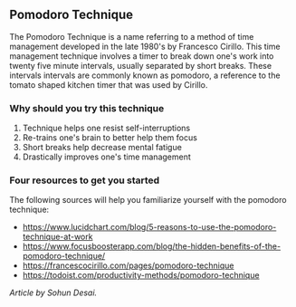 ﻿## Pomodoro Technique 

The Pomodoro Technique is a name referring to a method of time management developed in the late 1980's by Francesco Cirillo. This time management technique involves a timer to break down one's work into twenty five minute intervals, usually separated by short breaks. These intervals intervals are commonly known as pomodoro, a reference to the tomato shaped kitchen timer that was used by Cirillo. 


### Why should you try this technique 

1. Technique helps one resist self-interruptions 
2. Re-trains one's brain to better help them focus 
3. Short breaks help decrease mental fatigue 
4. Drastically improves one's time management 

### Four resources to get you started
 
The following sources will help you familiarize yourself with the pomodoro technique:

- https://www.lucidchart.com/blog/5-reasons-to-use-the-pomodoro-technique-at-work
-  https://www.focusboosterapp.com/blog/the-hidden-benefits-of-the-pomodoro-technique/
-  https://francescocirillo.com/pages/pomodoro-technique
- https://todoist.com/productivity-methods/pomodoro-technique

_Article by Sohun Desai._  
